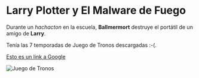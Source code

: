 # Larry Plotter y El Malware de Fuego

Durante un *hachacton* en la escuela, **Ballmermort** destruye el portátil de un amigo de **Larry**.

Tenía las 7 temporadas de Juego de Tronos descargadas :-(.

[Esto es un link a Google](https://www.google.es/)

![Juego de Tronos](http://ep00.epimg.net/cultura/imagenes/2016/06/30/television/1467277378_744915_1467278072_noticia_normal.jpg)